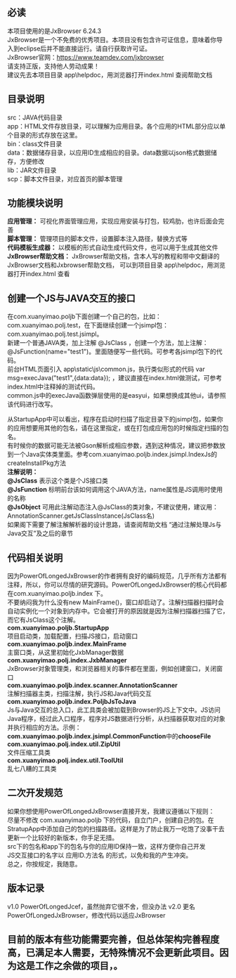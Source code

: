 ## 必读
本项目使用的是JxBrowser 6.24.3  
JxBrowser是一个不免费的优秀项目。本项目没有包含许可证信息，意味着你导入到eclipse后并不能直接运行。请自行获取许可证。  
JxBrowser官网：https://www.teamdev.com/jxbrowser  
请支持正版，支持他人劳动成果！  
建议先去本项目目录 app\helpdoc，用浏览器打开index.html 查阅帮助文档  

## 目录说明
src：JAVA代码目录  
app：HTML文件存放目录，可以理解为应用目录。各个应用的HTML部分应以单个目录的形式存放在这里。  
bin：class文件目录    
data：数据储存目录，以应用ID生成相应的目录。data数据以json格式数据储存，方便修改  
lib：JAR文件目录  
scp：脚本文件目录，对应首页的脚本管理      

## 功能模块说明
**应用管理：** 可视化界面管理应用，实现应用安装与打包，较鸡肋，也许后面会完善  
**脚本管理：** 管理项目的脚本文件，设置脚本注入路径，替换方式等  
**代码模板生成器：** 以模板的形式自动生成代码文件，也可以用于生成其他文件  
**JxBrowser帮助文档：** JxBrowser帮助文档，含本人写的教程和带中文翻译的JxBrowser文档和Jxbrowser帮助文档， 可以到项目目录 app\helpdoc，用浏览器打开index.html 查看  

## 创建一个JS与JAVA交互的接口
在com.xuanyimao.poljb下面创建一个自己的包，比如：com.xuanyimao.polj.test，在下面继续创建一个jsimpl包：com.xuanyimao.polj.test.jsimpl。  
新建一个普通JAVA类，加上注解 @JsClass ，创建一个方法，加上注解：@JsFunction(name="test1")。里面随便写一些代码。可参考各jsimpl包下的代码。  
前台HTML页面引入 app\static\js\common.js，执行类似形式的代码 var msg=execJava("test1",{data:data}); ，建议直接在index.html做测试，可参考index.html中注释掉的测试代码。  
common.js中的execJava函数弹层使用的是easyui，如果想换成其他ui，请参照该代码进行改写。  
  
从StartupApp中可以看出，程序在启动时扫描了指定目录下的jsimpl包，如果你的应用想要用其他的包名，请在这里指定，或在打包成应用包的时候指定扫描的包名。  
有时候你的数据可能无法被Gson解析成相应参数，遇到这种情况，建议把参数放到一个Java实体类里面。参考com.xuanyimao.poljb.index.jsimpl.IndexJs的createInstallPkg方法  
**注解说明：**  
**@JsClass** 表示这个类是个JS接口类  
**@JsFunction** 标明前台该如何调用这个JAVA方法，name属性是JS调用时使用的名称  
**@JsObject** 可用此注解动态注入@JsClass的类对象，不建议使用，建议用：AnnotationScanner.getJsClassInstance(JsClass名)   
如果阁下需要了解注解解析器的设计思路，请查阅帮助文档 “通过注解处理Js与Java交互”及之后的章节  

## **代码相关说明**
因为PowerOfLongedJxBrowser的作者拥有良好的编码规范，几乎所有方法都有注释，所以，你可以尽情的研究源码。PowerOfLongedJxBrowser的核心代码都在com.xuanyimao.poljb.index 下。  
不要纳闷我为什么没有new MainFrame()，窗口却启动了。注解扫描器扫描时会自动实例化一个对象到内存中。它会被打开的原因就是因为注解扫描器扫描了它，而它有JsClass这个注解。  
**com.xuanyimao.poljb.StartupApp**  
项目启动类，加载配置，扫描JS接口，启动窗口  
**com.xuanyimao.poljb.index.MainFrame**  
主窗口类，从这里初始化JxbManager数据  
**com.xuanyimao.polj.index.JxbManager**  
JxBrowser对象管理类，和浏览器相关的事件都在里面，例如创建窗口，关闭窗口  
**com.xuanyimao.poljb.index.scanner.AnnotationScanner**  
注解扫描器主类，扫描注解，执行JS和Java代码交互  
**com.xuanyimao.poljb.index.PoljbJsToJava**  
Js与Java交互的总入口，此工具类会被加载到Browser的JS上下文中。JS访问Java程序，经过此入口程序，程序对JS数据进行分析，从扫描器获取对应的对象并执行相应的方法。示例：**com.xuanyimao.poljb.index.jsimpl.CommonFunction**中的**chooseFile**  
**com.xuanyimao.polj.index.util.ZipUtil**  
文件压缩工具类  
**com.xuanyimao.polj.index.util.ToolUtil**  
乱七八糟的工具类  

## **二次开发规范**
如果你想使用PowerOfLongedJxBrowser直接开发，我建议遵循以下规则：  
尽量不修改 com.xuanyimao.poljb 下的代码，自立门户，创建自己的包。在StratupApp中添加自己的包的扫描路径。这样是为了防止我万一吃饱了没事干去更新一个比较好的新版本，你手足无措。  
src下的包名和app下的包名与你的应用ID保持一致，这样方便你自己开发  
JS交互接口的名字以 应用ID.方法名 的形式，以免和我的产生冲突。  
总之，你按规定，我随意。

## **版本记录**
v1.0 PowerOfLongedJcef，虽然抛弃它很不舍，但没办法
v2.0 更名PowerOfLongedJxBrowser，修改代码以适应JxBrowser 

## **目前的版本有些功能需要完善，但总体架构完善程度高，已满足本人需要，无特殊情况不会更新此项目。因为这是工作之余做的项目，。**